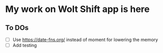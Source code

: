 # My work on Wolt Shift app is here


## To DOs
- [ ] Use https://date-fns.org/ instead of moment for lowering the memory
- [ ] Add testing
